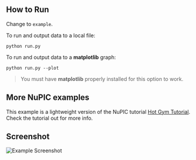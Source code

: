 ## How to Run

Change to `example`.

To run and output data to a local file:

    python run.py

To run and output data to a **matplotlib** graph:

    python run.py --plot

> You must have **matplotlib** properly installed for this option to work.

## More NuPIC examples

This example is a lightweight version of the NuPIC tutorial [Hot Gym Tutorial](https://github.com/numenta/nupic/tree/master/examples/opf/clients/hotgym). Check the tutorial out for more info.

## Screenshot

![Example Screenshot](https://raw.githubusercontent.com/marionleborgne/nupic.example/master/screenshot.png)
